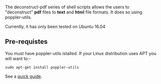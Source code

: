 The deconstruct-pdf series of shell scripts allows the users to "deconstruct" **pdf** files to **text** and **html** file formats. It does so using poppler-utils.

Currently, it has only been tested on Ubuntu 16.04

## Pre-requistes
You must have poppler-utils istalled. If your Linux distribution uses APT you will want to:-

```sudo apt-get install poppler-utils```

See a [quick guide](https://www.howtogeek.com/228531/how-to-convert-a-pdf-file-to-editable-text-using-the-command-line-in-linux/).
